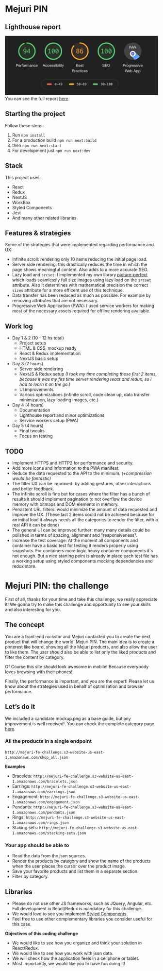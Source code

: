 # Mejuri PIN

## Lighthouse report
![Report preview](https://github.com/GasparErrobidart/mejuri-pin/blob/master/lighthouse-report.png)
You can see the full report [here](https://github.com/GasparErrobidart/mejuri-pin/blob/master/lighthouse-report.pdf)

## Starting the project
Follow these steps:
1. Run `npm install`
2. For a production build `npm run next:build`
3. then `npm run next:start`
4. For development just `npm run next:dev`

## Stack
This project uses:
- React
- Redux
- NextJS
- WorkBox
- Styled Components
- Jest
- And many other related libraries


## Features & strategies
Some of the strategies that were implemented regarding performance and UX:
- Infinite scroll: rendering only 10 items reducing the initial page load.
- Server side rendering: this drastically reduces the time in which the page shows meaningful content. Also adds to a more accurate SEO.
- Lazy load and `srcset`: I implemented my own library [picture-perfect](https://github.com/GasparErrobidart/picture-perfect) which loads seamlessly full size images using lazy load on the `srcset` attribute. Also it determines with mathematical precision the correct `sizes` attribute for a more efficent use of this technique.
- Data transfer has been reduced as much as possible. For example by removing attributes that are not necessary.
- Progressive Web Application (PWA): I used service workers for making most of the necessary assets required for offline rendering available.

## Work log
- Day 1 & 2 (10 - 12 hs total)
  - Project setup
  - HTML & CSS, mockup ready
  - React & Redux implementation
  - NextJS basic setup
- Day 3 (7 hours)
  - Server side rendering
  - NextJS & Redux setup *(I took my time completing these first 2 items, because it was my firs time server rendering react and redux, so I had to learn it on the go.)*
  - UI improvements
  - Various optimizations (infinite scroll, code clean up, data transfer minimization, lazy loading images, etc.)
- Day 4 (4 hours)
  - Documentation
  - Lighthouse report and minor optimizations
  - Service workers setup (PWA)
- Day 5 (4 hours)
  - Final tweaks
  - Focus on testing

## TODO

- Implement HTTPS and HTTP2 for performance and security.
- Add more icons and information to the PWA manifest.
- Reduce the data requested to the API to the minimum. *(+compression would be fantastic)*
- The filter UX can be improved: by adding gestures, other interactions and better feedback.
- The infinite scroll is fine but for cases where the filter has a bunch of results it should implement pagination to not overflow the device memory with bitmaps and DOM elements in memory.
- Persistent URL filters: would minimize the amount of data requested and improve the UX. (These last 2 items could not be achieved because for an initial load it always needs all the categories to render the filter, with a real API it can be done)
- The general UI can be improved further: many many details could be polished in terms of spacing, alignment and "responsiveness".
- Increase the test coverage: At the moment all components and container have a basic test for testing it renders properly using snapshots. For containers more logic heavy container components it's not enough. But a nice starting point is already in place each test file has a working setup using styled components mocking dependencies and redux store.


# Mejuri PIN: the challenge

First of all, thanks for your time and take this challenge, we really appreciate it!
We gonna try to make this challenge and opportunity to see your skills and also interesting for you.

## The concept
You are a front-end rockstar and Mejuri contacted you to create the next product that will change the world: Mejuri PIN.
The main idea is to create a pinterest like board, showing all the Mejuri products, and also allow the user to like them.
The user should also be able to list only the liked products and filter the content by category.

Of Course this site should look awesome in mobile! Because everybody loves browsing with their phones!

Finally, the performance is important, and you are the expert! Please let us know about the strategies used in behalf of optimization and browser performance.

## Let’s do it
We included a candidate mockup.png as a base guide, but any improvement is well received!.
You can check the complete category page [here](mejuri.com/shop/t/type).

### All the products in a single endpoint
`http://mejuri-fe-challenge.s3-website-us-east-1.amazonaws.com/shop_all.json`

**Examples**
- Bracelets: `http://mejuri-fe-challenge.s3-website-us-east-1.amazonaws.com/bracelets.json`
- Earrings: `http://mejuri-fe-challenge.s3-website-us-east-1.amazonaws.com/earrings.json`
- Engagement: `http://mejuri-fe-challenge.s3-website-us-east-1.amazonaws.com/engagement.json`
- Pendants: `http://mejuri-fe-challenge.s3-website-us-east-1.amazonaws.com/pendants.json`
- Rings: `http://mejuri-fe-challenge.s3-website-us-east-1.amazonaws.com/rings.json`
- Staking sets: `http://mejuri-fe-challenge.s3-website-us-east-1.amazonaws.com/stacking-sets.json`

### Your app should be able to
- Read the data from the json sources.
- Render the products by category and show the name of the products when the user places the cursor over the product image.
- Save your favorite products and list them in a separate section.
- Filter by category.

## Libraries
- Please do not use other JS frameworks, such as JQuery, Angular, etc. Full development in React/Redux is mandatory for this challenge.
- We would love to see you implement [Styled Components](https://www.styled-components.com/).
- Feel free to use other complementary libraries you consider useful for this case.

**Objectives of this coding challenge**
- We would like to see how you organize and think your solution in React/Redux.
- We would like to see how you work with json data.
- We will check how the application feels in a cellphone or tablet.
- Most importantly, we would like you to have fun doing it!
